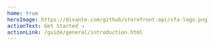 ```yaml
---
home: true
heroImage: https://divante.com/github/storefront-api/sfa-logo.png
actionText: Get Started →
actionLink: /guide/general/introduction.html
---
```

